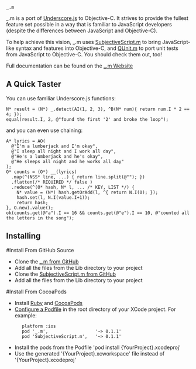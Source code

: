 ````
_.m
````

_.m is a port of [Underscore.js](http://underscorejs.org/) to Objective-C. It strives to provide the fullest feature set possible in a way that is familiar to JavaScript developers (despite the differences between JavaScript and Objective-C).

To help achieve this vision, _.m uses [SubjectiveScript.m](https://github.com/kmalakoff/SubjectiveScript.m) to bring JavaScript-like syntax and features into Objective-C, and [QUnit.m](https://github.com/kmalakoff/QUnit.m) to port unit tests from JavaScript to Objective-C. You should check them out, too!

Full documentation can be found on the [_.m Website](http://kmalakoff.github.com/_.m/)

A Quick Taster
------------

You can use familiar Underscore.js functions:

```
N* result = (N*) _.detect(AI(1, 2, 3), ^B(N* num){ return num.I * 2 == 4; });
equal(result.I, 2, @"found the first '2' and broke the loop");
```

and you can even use chaining:

```
A* lyrics = AO(
  @"I'm a lumberjack and I'm okay",
  @"I sleep all night and I work all day",
  @"He's a lumberjack and he's okay",
  @"He sleeps all night and he works all day"
);
O* counts = (O*) __(lyrics)
  .map(^(NSS* line, ...) { return line.split(@""); })
  .flatten(/* REQUIRED */ false )
  .reduce(^(O* hash, N* l, ... /* KEY, LIST */) {
    N* value = (N*) hash.getOrAdd(l, ^{ return N.I(0); });
    hash.set(l, N.I(value.I+1));
    return hash;
}, O.new).value();
ok(counts.get(@"a").I == 16 && counts.get(@"e").I == 10, @"counted all the letters in the song");
```

Installing
---------

#Install From GitHub Source
  + Clone the [_.m from GitHub](https://github.com/kmalakoff/_.m)
  + Add all the files from the Lib directory to your project
  + Clone the [SubjectiveScript.m from GitHub](hhttps://github.com/kmalakoff/SubjectiveScript.m)
  + Add all the files from the Lib directory to your project

#Install From CocoaPods
  + Install [Ruby](http://www.ruby-lang.org/en/downloads/) and [CocoaPods](href='http://cocoapods.org/#install)
  + [Configure a Podfile](href='http://cocoapods.org/#get_started) in the root directory of your XCode project. For example:

```
      platform :ios
      pod '_.m',                  '~> 0.1.1'
      pod 'SubjectiveScript.m',   '~> 0.1.1'
```

  + Install the pods from the Podfile 'pod install {YourProject}.xcodeproj'
  + Use the generated '{YourProject}.xcworkspace' file instead of '{YourProject}.xcodeproj'
